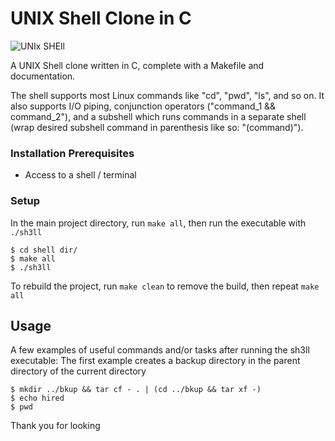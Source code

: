# UNIX Shell Clone in C
![UNIx SHEll](https://github.com/NMajewski/Shell/assets/90190080/bcec5e37-5912-42c3-9bd0-3f56eaabdd07)


A UNIX Shell clone written in C, complete with a Makefile and documentation.

The shell supports most Linux commands like "cd", "pwd", "ls", and so on. It also supports I/O piping, conjunction operators ("command_1 && command_2"), and a subshell which runs commands in a separate shell (wrap desired subshell command in parenthesis like so: "(command)").

### Installation Prerequisites

* Access to a shell / terminal

### Setup

In the main project directory, run ```make all```, then run the executable with ```./sh3ll```

```
$ cd shell dir/
$ make all
$ ./sh3ll
```
To rebuild the project, run ```make clean``` to remove the build, then repeat ```make all```

## Usage

A few examples of useful commands and/or tasks after running the sh3ll executable:
The first example creates a backup directory in the parent directory of the current directory

```
$ mkdir ../bkup && tar cf - . | (cd ../bkup && tar xf -)
$ echo hired
$ pwd
```
Thank you for looking

